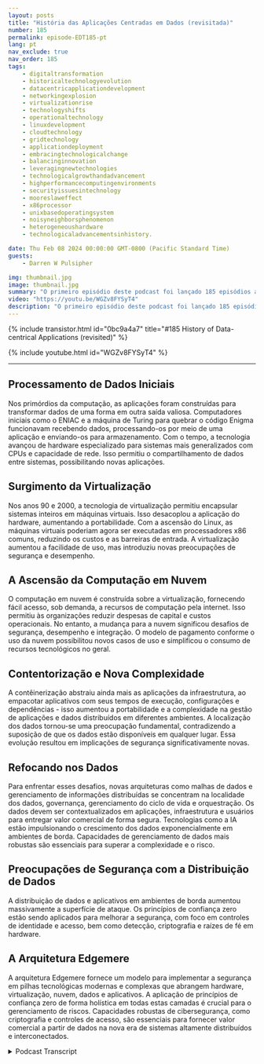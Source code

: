 ```yaml
---
layout: posts
title: "História das Aplicações Centradas em Dados (revisitada)"
number: 185
permalink: episode-EDT185-pt
lang: pt
nav_exclude: true
nav_order: 185
tags:
    - digitaltransformation
    - historicaltechnologyevolution
    - datacentricapplicationdevelopment
    - networkingexplosion
    - virtualizationrise
    - technologyshifts
    - operationaltechnology
    - linuxdevelopment
    - cloudtechnology
    - gridtechnology
    - applicationdeployment
    - embracingtechnologicalchange
    - balancinginnovation
    - leveragingnewtechnologies
    - technologicalgrowthandadvancement
    - highperformancecomputingenvironments
    - securityissuesintechnology
    - mooreslaweffect
    - x86processor
    - unixbasedoperatingsystem
    - noisyneighborsphenomenon
    - heterogeneoushardware
    - technologicaladvancementsinhistory.

date: Thu Feb 08 2024 00:00:00 GMT-0800 (Pacific Standard Time)
guests:
    - Darren W Pulsipher

img: thumbnail.jpg
image: thumbnail.jpg
summary: "O primeiro episódio deste podcast foi lançado 185 episódios atrás. Neste episódio, o apresentador Darren Pulsipher refaz o episódio um para fornecer informações atualizadas sobre a história do desenvolvimento de aplicações centradas em dados. Ele discute como novas tecnologias como computação de borda e IA impactaram a geração de dados e a necessidade de melhor gestão de dados."
video: "https://youtu.be/WGZv8FYSyT4"
description: "O primeiro episódio deste podcast foi lançado 185 episódios atrás. Neste episódio, o apresentador Darren Pulsipher refaz o episódio um para fornecer informações atualizadas sobre a história do desenvolvimento de aplicações centradas em dados. Ele discute como novas tecnologias como computação de borda e IA impactaram a geração de dados e a necessidade de melhor gestão de dados."
---
```


<div>
{% include transistor.html id="0bc9a4a7" title="#185 History of Data-centrical Applications (revisited)" %}

{% include youtube.html id="WGZv8FYSyT4" %}
</div>

---

## Processamento de Dados Iniciais

Nos primórdios da computação, as aplicações foram construídas para transformar dados de uma forma em outra saída valiosa. Computadores iniciais como o ENIAC e a máquina de Turing para quebrar o código Enigma funcionavam recebendo dados, processando-os por meio de uma aplicação e enviando-os para armazenamento. Com o tempo, a tecnologia avançou de hardware especializado para sistemas mais generalizados com CPUs e capacidade de rede. Isso permitiu o compartilhamento de dados entre sistemas, possibilitando novas aplicações.

## Surgimento da Virtualização

Nos anos 90 e 2000, a tecnologia de virtualização permitiu encapsular sistemas inteiros em máquinas virtuais. Isso desacoplou a aplicação do hardware, aumentando a portabilidade. Com a ascensão do Linux, as máquinas virtuais poderiam agora ser executadas em processadores x86 comuns, reduzindo os custos e as barreiras de entrada. A virtualização aumentou a facilidade de uso, mas introduziu novas preocupações de segurança e desempenho.

## A Ascensão da Computação em Nuvem

O computação em nuvem é construída sobre a virtualização, fornecendo fácil acesso, sob demanda, a recursos de computação pela internet. Isso permitiu às organizações reduzir despesas de capital e custos operacionais. No entanto, a mudança para a nuvem significou desafios de segurança, desempenho e integração. O modelo de pagamento conforme o uso da nuvem possibilitou novos casos de uso e simplificou o consumo de recursos tecnológicos no geral.

## Contentorização e Nova Complexidade

A contêinerização abstraiu ainda mais as aplicações da infraestrutura, ao empacotar aplicativos com seus tempos de execução, configurações e dependências - isso aumentou a portabilidade e a complexidade na gestão de aplicações e dados distribuídos em diferentes ambientes. A localização dos dados tornou-se uma preocupação fundamental, contradizendo a suposição de que os dados estão disponíveis em qualquer lugar. Essa evolução resultou em implicações de segurança significativamente novas.

## Refocando nos Dados

Para enfrentar esses desafios, novas arquiteturas como malhas de dados e gerenciamento de informações distribuídas se concentram na localidade dos dados, governança, gerenciamento do ciclo de vida e orquestração. Os dados devem ser contextualizados em aplicações, infraestrutura e usuários para entregar valor comercial de forma segura. Tecnologias como a IA estão impulsionando o crescimento dos dados exponencialmente em ambientes de borda. Capacidades de gerenciamento de dados mais robustas são essenciais para superar a complexidade e o risco.

## Preocupações de Segurança com a Distribuição de Dados

A distribuição de dados e aplicativos em ambientes de borda aumentou massivamente a superfície de ataque. Os princípios de confiança zero estão sendo aplicados para melhorar a segurança, com foco em controles de identidade e acesso, bem como detecção, criptografia e raízes de fé em hardware.

## A Arquitetura Edgemere

A arquitetura Edgemere fornece um modelo para implementar a segurança em pilhas tecnológicas modernas e complexas que abrangem hardware, virtualização, nuvem, dados e aplicativos. A aplicação de princípios de confiança zero de forma holística em todas estas camadas é crucial para o gerenciamento de riscos. Capacidades robustas de cibersegurança, como criptografia e controles de acesso, são essenciais para fornecer valor comercial a partir de dados na nova era de sistemas altamente distribuídos e interconectados.



<details>
<summary> Podcast Transcript </summary>

<p></p>

</details>

